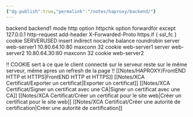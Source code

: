```yaml
---
{"dg-publish":true,"permalink":"/notes/haproxy/backend/"}
---
```


backend backend1
    mode http
    option httpchk
    option forwardfor except 127.0.0.1
    http-request add-header X-Forwarded-Proto https if { ssl_fc }
    cookie SERVERUSED insert indirect nocache
    balance roundrobin
    server web-server1 10.80.64.10:80 maxconn 32 cookie web-server1
    server web-server2 10.80.64.30:80 maxconn 32 cookie web-server2

!! COOKIE sert à ce que le client connecté sur le serveur reste sur le même serveur, même apres un refresh de la page !!
[[Notes/HAPROXY/FrontEND HTTP et HTTPS\|FrontEND HTTP et HTTPS]]
[[Notes/XCA Certificat/Exporter un certificat\|Exporter un certificat]]
[[Notes/XCA Certificat/Signer un certificat avec une CA\|Signer un certificat avec une CA]]
[[Notes/XCA Certificat/Créer un certificat pour le site web\|Créer un certificat pour le site web]]
[[Notes/XCA Certificat/Créer une autorité de certification\|Créer une autorité de certification]]
